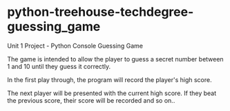 # python-treehouse-techdegree-guessing_game
Unit 1 Project - Python Console Guessing Game

The game is intended to allow the player to guess a secret number between 1 and 10 until they guess it correctly.

In the first play through, the program will record the player's high score.

The next player will be presented with the current high score. If they beat the previous score, their score will be recorded and so on..
